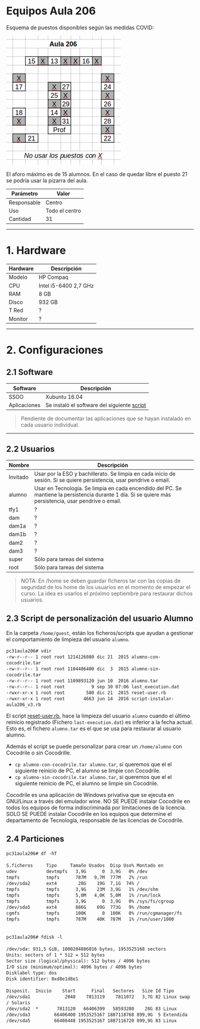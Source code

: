 
# Equipos Aula 206

Esquema de puestos disponibles según las medidas COVID:

![](images/puestos-covid.png)

El aforo máximo es de 15 alumnos. En el caso de quedar libre el puesto 21 se podría usar la pizarra del aula.

| Parámetro   | Valor          |
| ----------- | -------------- |
| Responsable | Centro         |
| Uso         | Todo el centro |
| Cantidad    | 31             |

---

# 1. Hardware

| Hardware | Descripción           |
| -------- | --------------------- |
| Modelo   | HP Compaq             |
| CPU      | Intel i5-6400 2,7 GHz |
| RAM      | 8 GB                  |
| Disco    | 932 GB |
| T Red    | ? |
| Monitor  | ? |

---

# 2. Configuraciones

## 2.1 Software

| Software | Descripción   |
| -------- | ------------- |
| SSOO     | Xubuntu 16.04 |
| Aplicaciones | Se instaló el software del siguiente [script](./files/script-instalar-aula206_v3.rb) |

> Pendiente de documentar las aplicaciones que se hayan instalado en cada usuario individual.

---

## 2.2 Usuarios

| Nombre   | Descripción |
| -------- | ----------- |
| Invitado | Usar por la ESO y bachillerato. Se limpia en cada inicio de sesión. Si se quiere persistencia, usar pendrive o email. |
| alumno   | Usar en Tecnología. Se limpia en cada encendido del PC. Se mantiene la persistencia durante 1 día. Si se quiere más persistencia, usar pendrive o email. |
| tfy1     | ? |
| dam      | ? |
| dam1a    | ? |
| dam1b    | ? |
| dam2     | ? |
| dam3     | ? |
| super    | Sólo para tareas del sistema |
| root     | Sólo para tareas del sistema |

> NOTA: En /home se deben guardar ficheros tar con las copias de seguridad de los home de los usuarios en el momento de empezar el curso. La idea es usarlos el próximo septiembre para restaurar dichos usuarios.

## 2.3 Script de personalización del usuario Alumno

En la carpeta `/home/guest`, están los ficheros/scripts que ayudan a gestionar el comportamiento de limpieza del usuario `alumno`.

```
pc31aula206# vdir
-rw-r--r-- 1 root root 1214126080 dic 21  2015 alumno-con-cocodrile.tar
-rw-r--r-- 1 root root 1104486400 dic  3  2015 alumno-sin-cocodrile.tar
-rw-r--r-- 1 root root 1109893120 jun 10  2016 alumno.tar
-rw-r--r-- 1 root root          9 sep 30 07:06 last_execution.dat
-rwxr-xr-x 1 root root        580 dic 21  2015 reset-user.rb
-rwxr-xr-x 1 root root       4663 jun 14  2016 script-instalar-aula206_v3.rb
```

El script [reset-user.rb](./files/reset-user.rb), hace la limpieza del usuario `alumno` cuando el último reinicio registrado (Fichero `last-execution.dat`) es inferior a la fecha actual. Esto es, el fichero `alumno.tar` es el que se usa para restaurar al usuario alumno.

Además el script se puede personalizar para crear un `/home/alumno` con Cocodrile o sin Cocodrille.
* `cp alumno-con-cocodrile.tar alumno.tar`, si queremos que el el siguiente reinicio de PC, el alumno se limpie con Cocodrile.
* `cp alumno-sin-cocodrile.tar alumno.tar`, si queremos que el el siguiente reinicio de PC, el alumno se limpie sin Cocodrile.

Cocodrile es una aplicación de Windows privativa que se ejecuta en GNU/Linux a través del emulador wine. NO SE PUEDE instalar Cocodrile en todos los equipos de forma indiscriminada por limitaciones de la licencia. SOLO SE PUEDE instalar Cocodrile en los equipos que determine el departamento de Tecnología, responsable de las licencias de Cocodrile.

## 2.4 Particiones

```
pc31aula206# df -hT

S.ficheros     Tipo     Tamaño Usados  Disp Uso% Montado en
udev           devtmpfs   3,9G      0  3,9G   0% /dev
tmpfs          tmpfs      787M   9,7M  777M   2% /run
/dev/sda2      ext4        28G    19G  7,1G  74% /
tmpfs          tmpfs      3,9G    23M  3,9G   1% /dev/shm
tmpfs          tmpfs      5,0M   4,0K  5,0M   1% /run/lock
tmpfs          tmpfs      3,9G      0  3,9G   0% /sys/fs/cgroup
/dev/sda5      ext4       886G    69G  773G   9% /home
cgmfs          tmpfs      100K      0  100K   0% /run/cgmanager/fs
tmpfs          tmpfs      787M    40K  787M   1% /run/user/1000


pc31aula206# fdisk -l

/dev/sda: 931,5 GiB, 1000204886016 bytes, 1953525168 sectors
Units: sectors of 1 * 512 = 512 bytes
Sector size (logical/physical): 512 bytes / 4096 bytes
I/O size (minimum/optimal): 4096 bytes / 4096 bytes
Disklabel type: dos
Disk identifier: 0xd8e1d8e1

Disposit.  Inicio    Start      Final   Sectores   Size Id Tipo
/dev/sda1             2048    7813119    7811072   3,7G 82 Linux swap / Solaris
/dev/sda2  *       7813120   66406399   58593280    28G 83 Linux
/dev/sda3         66406400 1953525167 1887118768 899,9G  5 Extendida
/dev/sda5         66408448 1953525167 1887116720 899,9G 83 Linux
```
